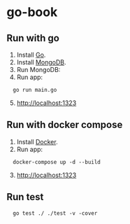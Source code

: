 # go-book
## Run with go
1. Install [Go](https://golang.org/doc/install).
2. Install [MongoDB](https://docs.mongodb.com/manual/installation/).
3. Run MongoDB:
4. Run app:
```
  go run main.go
```
5. [http://localhost:1323](http://localhost:1323)
## Run with docker compose
1. Install [Docker](https://docs.docker.com/get-docker/).
2. Run app:
```
  docker-compose up -d --build
```
3. [http://localhost:1323](http://localhost:1323)
## Run test
```
  go test ./ ./test -v -cover
```